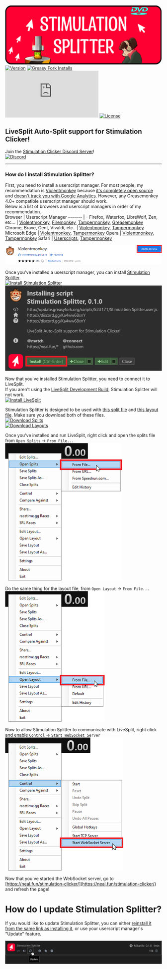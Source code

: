 [![Stimulation Splitter](https://github.com/Mikarific/StimulationSplitter/raw/main/assets/branding/card.svg)](https://update.greasyfork.org/scripts/523171/Stimulation%20Splitter.user.js)  
[![Version](https://img.shields.io/greasyfork/v/523171?style=flat-square&label=Version&color=0284c7)](https://update.greasyfork.org/scripts/523171/Stimulation%20Splitter.user.js)
[![Greasy Fork Installs](https://img.shields.io/greasyfork/dt/523171?style=flat-square&logoColor=white&label=Greasy%20Fork%20Installs&color=1e971e)](https://update.greasyfork.org/scripts/523171/Stimulation%20Splitter.user.js)
[![File Size](https://img.shields.io/github/size/Mikarific/StimulationSplitter/dist%2FStimulationSplitter.user.js?style=flat-square&label=File%20Size&color=%23b91c1c)](https://update.greasyfork.org/scripts/523171/Stimulation%20Splitter.user.js)
[![License](https://img.shields.io/greasyfork/l/523171?style=flat-square&label=License&color=d97706)](https://github.com/Mikarific/StimulationSplitter/blob/main/LICENSE)

## LiveSplit Auto-Split support for Stimulation Clicker!

Join the [Stimulation Clicker Discord Server](https://discord.gg/Ka4ww68xnY)!  
[![Discord](https://img.shields.io/discord/1326051427247984711?style=for-the-badge&logo=discord&logoColor=white&label=Discord&color=5865f2)](https://discord.gg/Ka4ww68xnY)

---

### How do I install Stimulation Splitter?

First, you need to install a userscript manager. For most people, my recommendation is [Violentmonkey](https://violentmonkey.github.io/get-it/) because [it's completely open source](https://github.com/violentmonkey/violentmonkey) and [doesn't track you with Google Analytics](https://redd.it/6hs59w/). However, any Greasemonkey 4.0+ compatible userscript manager should work.  
Below is a list of browsers and userscript managers in order of my recommendation.  
Browser | Userscript Manager
------- | -
Firefox, Waterfox, LibreWolf, Zen, etc... | [Violentmonkey](https://addons.mozilla.org/firefox/addon/violentmonkey/), [Firemonkey](https://addons.mozilla.org/firefox/addon/firemonkey/), [Tampermonkey](https://addons.mozilla.org/en-US/firefox/addon/tampermonkey/), [Greasemonkey](https://addons.mozilla.org/en-US/firefox/addon/greasemonkey/)
Chrome, Brave, Cent, Vivaldi, etc.. | [Violentmonkey](https://chromewebstore.google.com/detail/violentmonkey/jinjaccalgkegednnccohejagnlnfdag), [Tampermonkey](https://chromewebstore.google.com/detail/tampermonkey/dhdgffkkebhmkfjojejmpbldmpobfkfo)
Microsoft Edge | [Violentmonkey](https://microsoftedge.microsoft.com/addons/detail/eeagobfjdenkkddmbclomhiblgggliao), [Tampermonkey](https://microsoftedge.microsoft.com/addons/detail/iikmkjmpaadaobahmlepeloendndfphd)
Opera | [Violentmonkey](https://chrome.google.com/webstore/detail/violent-monkey/jinjaccalgkegednnccohejagnlnfdag), [Tampermonkey](https://addons.opera.com/en/extensions/details/tampermonkey-beta/)
Safari | [Userscripts](https://apps.apple.com/us/app/userscripts/id1463298887), [Tampermonkey](https://apps.apple.com/us/app/tampermonkey/id1482490089)  

[![Violentmonkey](https://github.com/Mikarific/StimulationSplitter/raw/main/assets/readme/violentmonkey.png)](https://violentmonkey.github.io/get-it/)

Once you've installed a userscript manager, you can install [Stimulation Splitter](https://update.greasyfork.org/scripts/523171/Stimulation%20Splitter.user.js).  
[![Install Stimulation Splitter](https://img.shields.io/badge/Stimulation_Splitter-Install-1e971e?style=for-the-badge)](https://update.greasyfork.org/scripts/523171/Stimulation%20Splitter.user.js)  
[![Installing Stimulation Splitter](https://github.com/Mikarific/StimulationSplitter/raw/main/assets/readme/install.png)](https://update.greasyfork.org/scripts/523171/Stimulation%20Splitter.user.js)

Now that you've installed Stimulation Splitter, you need to connect it to LiveSplit.  
If you aren't using the [LiveSplit Development Build](https://raw.githubusercontent.com/LiveSplit/LiveSplit.github.io/artifacts/LiveSplitDevBuild.zip), Stimulation Splitter will not work.  
[![Install LiveSplit](https://img.shields.io/badge/LiveSplit_Development_Build-Download-0284c7?style=for-the-badge)](https://update.greasyfork.org/scripts/523171/Stimulation%20Splitter.user.js)  

Stimulation Splitter is designed to be used with [this split file](https://github.com/Mikarific/StimulationSplitter/blob/main/assets/livesplit/Stimulation%20Clicker%20-%20Any%25.lss) and [this layout file](https://github.com/Mikarific/StimulationSplitter/blob/main/assets/livesplit/Stimulation%20Clicker%20-%20Any%25.lsl). Make sure you download both of these files.  
[![Download Splits](https://img.shields.io/badge/LiveSplit_Splits-Download-0284c7?style=for-the-badge)](https://github.com/Mikarific/StimulationSplitter/blob/main/assets/livesplit/Stimulation%20Clicker%20-%20Any%25.lss)  
[![Download Layouts](https://img.shields.io/badge/LiveSplit_Layout-Download-0284c7?style=for-the-badge)](https://github.com/Mikarific/StimulationSplitter/blob/main/assets/livesplit/Stimulation%20Clicker%20-%20Any%25.lsl)  

Once you've installed and run LiveSplit, right click and open the splits file from `Open Splits` -> `From File...`  
![Open Splits File](https://github.com/Mikarific/StimulationSplitter/raw/main/assets/readme/splits.png)  

Do the same thing for the layout file, from `Open Layout` -> `From File...`  
![Open Layout File](https://github.com/Mikarific/StimulationSplitter/raw/main/assets/readme/layout.png)  

Now to allow Stimulation Splitter to communicate with LiveSplit, right click and enable `Control` -> `Start WebSocket Server`  
![Start Websocket](https://github.com/Mikarific/StimulationSplitter/raw/main/assets/readme/websocket.png)

Now that you've started the WebSocket server, go to [https://neal.fun/stimulation-clicker/](https://neal.fun/stimulation-clicker/) and refresh the page!

# How do I update Stimulation Splitter?

If you would like to update Stimulation Splitter, you can either [reinstall it from the same link as installing it](https://update.greasyfork.org/scripts/523171/Stimulation%20Splitter.user.js), or use your userscript manager's "Update" feature.

[![Updating Stimulation Splitter](https://github.com/Mikarific/StimulationSplitter/raw/main/assets/readme/update.png)](https://update.greasyfork.org/scripts/523171/Stimulation%20Splitter.user.js)
